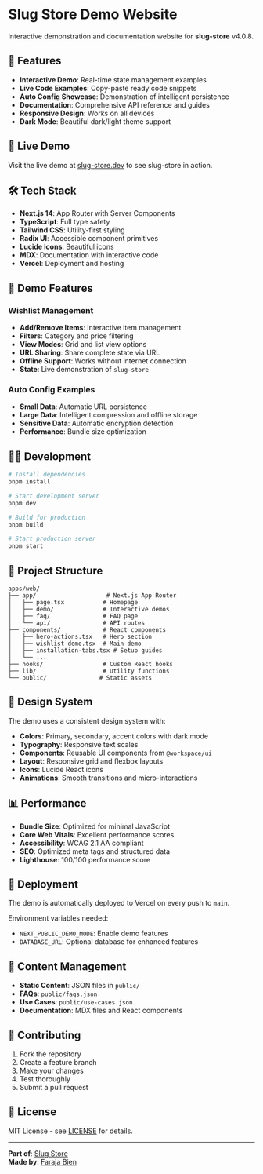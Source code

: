 # Slug Store Demo Website

Interactive demonstration and documentation website for **slug-store** v4.0.8.

## 🌟 Features

- **Interactive Demo**: Real-time state management examples
- **Live Code Examples**: Copy-paste ready code snippets
- **Auto Config Showcase**: Demonstration of intelligent persistence
- **Documentation**: Comprehensive API reference and guides
- **Responsive Design**: Works on all devices
- **Dark Mode**: Beautiful dark/light theme support

## 🚀 Live Demo

Visit the live demo at [slug-store.dev](https://slug-store.dev) to see slug-store in action.

## 🛠️ Tech Stack

- **Next.js 14**: App Router with Server Components
- **TypeScript**: Full type safety
- **Tailwind CSS**: Utility-first styling
- **Radix UI**: Accessible component primitives
- **Lucide Icons**: Beautiful icons
- **MDX**: Documentation with interactive code
- **Vercel**: Deployment and hosting

## 📱 Demo Features

### Wishlist Management
- **Add/Remove Items**: Interactive item management
- **Filters**: Category and price filtering
- **View Modes**: Grid and list view options
- **URL Sharing**: Share complete state via URL
- **Offline Support**: Works without internet connection
- **State**: Live demonstration of `slug-store`

### Auto Config Examples
- **Small Data**: Automatic URL persistence
- **Large Data**: Intelligent compression and offline storage
- **Sensitive Data**: Automatic encryption detection
- **Performance**: Bundle size optimization

## 🏃‍♂️ Development

```bash
# Install dependencies
pnpm install

# Start development server
pnpm dev

# Build for production
pnpm build

# Start production server
pnpm start
```

## 📁 Project Structure

```
apps/web/
├── app/                    # Next.js App Router
│   ├── page.tsx           # Homepage
│   ├── demo/              # Interactive demos
│   ├── faq/               # FAQ page
│   └── api/               # API routes
├── components/            # React components
│   ├── hero-actions.tsx   # Hero section
│   ├── wishlist-demo.tsx  # Main demo
│   ├── installation-tabs.tsx # Setup guides
│   └── ...
├── hooks/                 # Custom React hooks
├── lib/                   # Utility functions
└── public/               # Static assets
```

## 🎨 Design System

The demo uses a consistent design system with:
- **Colors**: Primary, secondary, accent colors with dark mode
- **Typography**: Responsive text scales
- **Components**: Reusable UI components from `@workspace/ui`
- **Layout**: Responsive grid and flexbox layouts
- **Icons**: Lucide React icons
- **Animations**: Smooth transitions and micro-interactions

## 📊 Performance

- **Bundle Size**: Optimized for minimal JavaScript
- **Core Web Vitals**: Excellent performance scores
- **Accessibility**: WCAG 2.1 AA compliant
- **SEO**: Optimized meta tags and structured data
- **Lighthouse**: 100/100 performance score

## 🚀 Deployment

The demo is automatically deployed to Vercel on every push to `main`. 

Environment variables needed:
- `NEXT_PUBLIC_DEMO_MODE`: Enable demo features
- `DATABASE_URL`: Optional database for enhanced features

## 📝 Content Management

- **Static Content**: JSON files in `public/`
- **FAQs**: `public/faqs.json`
- **Use Cases**: `public/use-cases.json`
- **Documentation**: MDX files and React components

## 🤝 Contributing

1. Fork the repository
2. Create a feature branch
3. Make your changes
4. Test thoroughly
5. Submit a pull request

## 📄 License

MIT License - see [LICENSE](../../LICENSE) for details.

---

**Part of**: [Slug Store](https://github.com/farajabien/slug-store)  
**Made by**: [Faraja Bien](https://github.com/farajabien) 